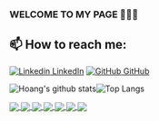<!-- ### Hi there 👋 -->

<!--
**hoangdh1/hoangdh1** is a ✨ _special_ ✨ repository because its `README.md` (this file) appears on your GitHub profile.

Here are some ideas to get you started:

- 🔭 I’m currently working on ...
- 🌱 I’m currently learning ...
- 👯 I’m looking to collaborate on ...
- 🤔 I’m looking for help with ...
- 💬 Ask me about ...
- 📫 How to reach me: ...
- 😄 Pronouns: ...
- ⚡ Fun fact: ...
-->

### WELCOME TO MY PAGE 👋👋👋

## 📫 How to reach me: 

[![Linkedin](https://i.stack.imgur.com/gVE0j.png) LinkedIn](https://www.linkedin.com/in/hoang-do-dhh/) [![GitHub](https://i.stack.imgur.com/tskMh.png) GitHub](https://github.com/hoangdh1) 

![Hoang's github stats](https://github-readme-stats.vercel.app/api?username=hoangdh1&show_icons=true&theme=radical&count_private=true)![Top Langs](https://github-readme-stats.vercel.app/api/top-langs/?username=hoangdh1&layout=compact&theme=radical)

<a href="https://github.com/hoangdh1/eCommerce">
  <!-- Change the `github-readme-stats.anuraghazra1.vercel.app` to `github-readme-stats.vercel.app`  -->
  <img align="center" src="https://github-readme-stats.anuraghazra1.vercel.app/api/pin/?username=hoangdh1&repo=eCommerce&theme=radical" />
</a>    
<a href="https://github.com/hoangdh1/messaging-app">
  <!-- Change the `github-readme-stats.anuraghazra1.vercel.app` to `github-readme-stats.vercel.app`  -->
  <img align="center" src="https://github-readme-stats.anuraghazra1.vercel.app/api/pin/?username=hoangdh1&repo=messaging-app&theme=merko" />
</a>

<a href="https://github.com/hoangdh1/GPS-Location-Tracker">
  <!-- Change the `github-readme-stats.anuraghazra1.vercel.app` to `github-readme-stats.vercel.app`  -->
  <img align="center" src="https://github-readme-stats.anuraghazra1.vercel.app/api/pin/?username=hoangdh1&repo=GPS-Location-Tracker&theme=gruvbox" />
</a>    
<a href="https://github.com/hoangdh1/library-management">
  <!-- Change the `github-readme-stats.anuraghazra1.vercel.app` to `github-readme-stats.vercel.app`  -->
  <img align="center" src="https://github-readme-stats.anuraghazra1.vercel.app/api/pin/?username=hoangdh1&repo=library-management&theme=dark" />
</a>

<a href="https://github.com/hoangdh1/MalwareClassification">
  <!-- Change the `github-readme-stats.anuraghazra1.vercel.app` to `github-readme-stats.vercel.app`  -->
  <img align="center" src="https://github-readme-stats.anuraghazra1.vercel.app/api/pin/?username=hoangdh1&repo=MalwareClassification&theme=onedark" />
</a>    
<a href="https://github.com/hoangdh1/TrafficSignClassification">
  <!-- Change the `github-readme-stats.anuraghazra1.vercel.app` to `github-readme-stats.vercel.app`  -->
  <img align="center" src="https://github-readme-stats.anuraghazra1.vercel.app/api/pin/?username=hoangdh1&repo=TrafficSignClassification&theme=cobalt" />
</a>

<a href="https://github.com/hoangdh1/FinalProject-1">
  <!-- Change the `github-readme-stats.anuraghazra1.vercel.app` to `github-readme-stats.vercel.app`  -->
  <img align="center" src="https://github-readme-stats.anuraghazra1.vercel.app/api/pin/?username=hoangdh1&repo=FinalProject-1&theme=synthwave" />
</a>    

